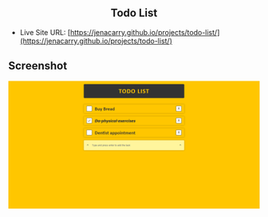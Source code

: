 <div align="center">
  <h2>Todo List</h2>
</div>

- Live Site URL: [https://jenacarry.github.io/projects/todo-list/](https://jenacarry.github.io/projects/todo-list/)

## Screenshot

<div align="center">

![](./assets/images/screenshot.png)

</div>
